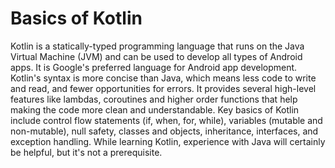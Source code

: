 # Basics of Kotlin

Kotlin is a statically-typed programming language that runs on the Java Virtual Machine (JVM) and can be used to develop all types of Android apps. It is Google's preferred language for Android app development. Kotlin's syntax is more concise than Java, which means less code to write and read, and fewer opportunities for errors. It provides several high-level features like lambdas, coroutines and higher order functions that help making the code more clean and understandable. Key basics of Kotlin include control flow statements (if, when, for, while), variables (mutable and non-mutable), null safety, classes and objects, inheritance, interfaces, and exception handling. While learning Kotlin, experience with Java will certainly be helpful, but it's not a prerequisite.